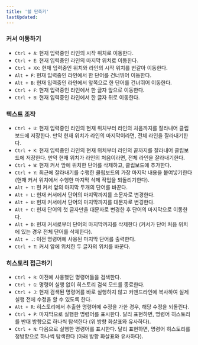```yaml
---
title: '쉘 단축키'
lastUpdated: 
---
```

### 커서 이동하기

- `Ctrl + A`: 현재 입력중인 라인의 시작 위치로 이동한다.
- `Ctrl + E`: 현재 입력중인 라인의 마지막 위치로 이동한다.
- `Ctrl + XX`: 현재 입력중인 위치와 라인의 시작 위치를 번갈아 이동한다.
- `Alt + F`: 현재 입력중인 라인에서 한 단어를 건너뛰어 이동한다.
- `Alt + B`: 현재 입력중인 라인에서 앞쪽으로 한 단어를 건너뛰어 이동한다.
- `Ctrl + F`: 현재 입력중인 라인에서 한 글자 앞으로 이동한다.
- `Ctrl + B`: 현재 입력중인 라인에서 한 글자 뒤로 이동한다.

### 텍스트 조작

- `Ctrl + U`: 현재 입력중인 라인의 현재 위치부터 라인의 처음까지를 잘라내어 클립보드에 저장한다. 만약 현재 위치가 라인의 마지막이라면, 전체 라인을 잘라내기한다.
- `Ctrl + K`: 현재 입력중인 라인의 현재 위치부터 라인의 끝까지를 잘라내어 클립보드에 저장한다. 만약 현재 위치가 라인의 처음이라면, 전체 라인을 잘라내기한다.
- `Ctrl + W`: 현재 커서 앞에 위치한 단어를 삭제하고, 클립보드에 추가한다.
- `Ctrl + Y`: 최근에 잘라내기를 수행한 클립보드의 가장 마지막 내용을 붙여넣기한다 (현재 커서 위치에서 수행한 마지막 삭제 작업을 되돌리기한다).
- `Alt + T`: 현 커서 앞의 마지막 두개의 단어를 바꾼다.
- `Alt + L`: 현재 커서에서 단어의 마지막까지를 소문자로 변경한다.
- `Alt + U`: 현재 커서에서 단어의 마지막까지를 대문자로 변경한다.
- `Alt + C`: 현재 단어의 첫 글자만을 대문자로 변경한 후 단어의 마지막으로 이동한다.
- `Alt + D`: 현재 커서로부터 단어의 마지막까지를 삭제한다 (커서가 단어 처음 위치에 있는 경우 전체 단어를 삭제한다).
- `Alt + .`: 이전 명령어에 사용된 마지막 단어를 출력한다.
- `Ctrl + T`: 커서 앞에 위치한 두 글자의 위치를 바꾼다.

### 히스토리 접근하기

- `Ctrl + R`: 이전에 사용했던 명령어들을 검색한다.
- `Ctrl + G`: 명령어 실행 없이 히스토리 검색 모드를 종료한다.
- `Ctrl + J`: 현재 검색된 명령어를 바로 실행하지 않고 커맨드라인에 복사하여 실제 실행 전에 수정을 할 수 있도록 한다.
- `Alt + R`: 히스토리에서 추출한 명령어에 수정을 가한 경우, 해당 수정을 되돌린다.
- `Ctrl + P`: 마지막으로 실행한 명령어를 표시한다. 달리 표현하면, 명령어 히스토리를 반대 방향으로 하나씩 탐색한다 (위 방향 화살표와 유사하다).
- `Ctrl + N`: 다음으로 실행한 명령어를 표시한다. 달리 표현하면, 명령어 히스토리를 정방향으로 하나씩 탐색한다 (아래 방향 화살표와 유사하다).